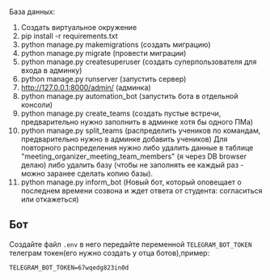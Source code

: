 База данных:
1. Cоздать виртуальное окружение 
2. pip install -r requirements.txt
3. python manage.py makemigrations (создать миграцию)
4. python manage.py migrate (провести миграции)
5. python manage.py createsuperuser (создать суперпользователя для входа в админку)
6. python manage.py runserver (запустить сервер)
7. http://127.0.0.1:8000/admin/ (админка)
8. python manage.py automation_bot (запустить бота в отдельной консоли)
9. python manage.py create_teams (создать пустые встречи, предварительно нужно заполнить в админке хотя бы одного ПМа)
10. python manage.py split_teams (распределить учеников по командам, предварительно нужно в админке добавить учеников)
Для повторного распределения нужно либо удалить данные в таблице "meeting_organizer_meeting_team_members" (я через DB browser делаю) либо удалить базу (чтобы не заполнять ее каждый раз - можно заранее сделать копию базы).
11. python manage.py inform_bot (Новый бот, который оповещает о последнем времени созвона и ждет ответа от студента: согласиться или откажеться)

## Бот
Создайте файл `.env` в него передайте переменной `TELEGRAM_BOT_TOKEN` телеграм токен(его нужно создать у отца ботов),пример:
```
TELEGRAM_BOT_TOKEN=67wqedg823in0d

```